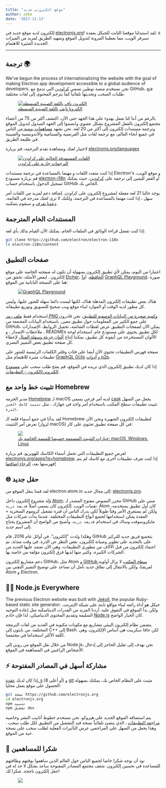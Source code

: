 ```yaml
---
title: "موقع الكتروني جديد"
author: zeke
date: '2017-11-13'
---
```


إلكترون لديه موقع جديد في [electronjs.org](https://electronjs.org)! لقد استبدلنا موقعنا الثابت للجيكل بعقدة. s سيرفر الويب، مما يعطينا المرونة لتدويل الموقع وتمهيد الطريق لمزيد من الميزات الجديدة المثيرة للاهتمام.

---

## ترجمة 🌍

We've begun the process of internationalizing the website with the goal of making Electron app development accessible to a global audience of developers. نحن نستخدم منصة توطين تسمى [كراودين](https://crowdin.com/project/electron) التي تدمج مع GitHub، فتح طلبات السحب وتحديثها تلقائياً كما يترجم المحتوى إلى لغات مختلفة.

<figure>
  <a href="https://electronjs.org/languages">
    <img src="https://user-images.githubusercontent.com/2289/32803530-a35ff774-c938-11e7-9b98-5c0cfb679d84.png" alt="إلكترون ناف باللغة الصينية المبسطة">
    <figcaption>إلكترونا نايف باللغة الصينية المبسطة</figcaption>
  </a>
</figure>

بالرغم من أننا كنا نعمل بهدوء على هذا الجهد حتى الآن، اكتشف أكثر من 75 من أعضاء مجتمع إلكترون بالفعل المشروع بشكل عضوي وانضموا إلى الجهد المبذول لتدويل الموقع وترجمة مستندات إلكترون إلى أكثر من 20 لغة. نحن نشهد [مساهمات يومية ](https://github.com/electron/electron-i18n/pulls?utf8=%E2%9C%93&q=is%3Apr%20author%3Aglotbot%20) من الناس في جميع أنحاء العالم، مع ترجمة لغات مثل الفرنسية والفيتنامية والاندونيسية والصينية في طليعة الطريق.

لاختيار لغتك ومشاهدة تقدم الترجمة، قم بزيارة [electronjs.org/languages](https://electronjs.org/languages)

<figure>
  <a href="https://electronjs.org/languages">
    <img class="screenshot" src="https://user-images.githubusercontent.com/2289/32754734-e8e43c04-c886-11e7-9f34-f2da2bb4357b.png" alt="اللغات المستهدفة الحالية على كراودِن">
    <figcaption>الترجمات جارية على كراودِن</figcaption>
  </a>
</figure>

إذا كنت متعدد اللغات و مهتما بالمساعدة في ترجمة مستندات Electron's و موقع الويب، قم بزيارة مستودع [electron-i18n](https://github.com/electron/electron-i18n#readme) أو القفز لليمين إلى ترجمة على [كراودين](https://crowdin.com/project/electron)، حيث يمكنك تسجيل الدخول باستخدام حساب GitHub الخاص بك.

يوجد حاليا 21 لغة مفعلة لمشروع إلكترون على كراودن. إضافة دعم لمزيد من اللغات أمر سهل ، إذا كنت مهتما بالمساعدة في الترجمة، ولكنك لا ترى لغتك مدرجة في القائمة، [دعونا نعرف](https://github.com/electron/electronjs.org/issues/new) و سنقوم بتمكينه.

## المستندات الخام المترجمة

إذا كنت تفضل قراءة الوثائق في الملفات الخام، يمكنك الآن القيام بذلك بأي لغة:

```sh
git clone https://github.com/electron/electron-i18n
ls electron-i18n/content
```

## صفحات التطبيق

اعتبارا من اليوم، يمكن لأي تطبيق إلكترون بسهولة أن تكون له صفحته الخاصة على موقع إلكترون . لبعض الأمثلة، تحقق من [Etcher](https://electronjs.org/apps/etcher)، [1الحافظة](https://electronjs.org/apps/1clipboard)، أو [GraphQL Playground](https://electronjs.org/apps/graphql-playground)، صورة هنا على النسخة اليابانية من الموقع:

<figure>
  <a href="https://electronjs.org/apps/graphql-playground">
    <img class="screenshot" src="https://user-images.githubusercontent.com/2289/32871096-f5043292-ca33-11e7-8d03-a6a157aa183d.png" alt="GraphQL Playground">
  </a>
</figure>

هناك بعض تطبيقات إلكترون المذهلة هناك، لكنها ليست دائما سهلة للعثور عليها، وليس كل مطور لديه الوقت أو الموارد لبناء موقع ويب صحيح للتسويق وتوزيع تطبيقاته.

استخدام فقط [ملف رمز PNG وكمية صغيرة من البيانات الوصفية للتطبيق](https://github.com/electron/electron-apps/blob/master/contributing.md)، نحن قادرون على جمع الكثير من المعلومات حول تطبيق معين. باستخدام البيانات المجمعة من GitHub، يمكن الآن لصفحات التطبيق عرض لقطات الشاشة، تحميل الروابط، الإصدارات ، ملاحظات الإصدار ، و READMEs لكل تطبيق يحتوي على مستودع عام. استخدام لوحة الألوان المستخرجة من أيقونة كل تطبيق، يمكننا إنتاج [ألوان جريئة وسهلة المنال](https://github.com/zeke/pick-a-good-color) لإعطاء كل صفحة تطبيق بعض التمييز البصري.

صفحة فهرس التطبيقات [](https://electronjs.org/apps) تحتوي الآن أيضا على فئات وفلتر الكلمات الرئيسية للعثور على تطبيقات مثيرة للاهتمام مثل [GraphQL GUIs](https://electronjs.org/apps?q=graphql) و [أدوات p2p](https://electronjs.org/apps?q=graphql).

إذا كان لديك تطبيق إلكترون الذي تريده في الموقع، قم بفتح طلب سحب على [مستودع إلكتروني/إلكترون - التطبيقات](https://github.com/electron/electron-apps).

## تثبيت خط واحد مع Homebrew

مدير الحزمة [Homebrew](https://brew.sh) لـ macOS لديه أمر فرعي يسمى [cask](https://caskroom.github.io) يجعل من السهل تثبيت تطبيقات سطح المكتب باستخدام أمر واحد في جهازك ، مثل `تثبيت كاسك الخبز الذرة`.

لقد بدأنا في جمع أسماء قلعة الـ Homebrew لتطبيقات إلكترون الشهيرة ونحن الآن نعرض أمر التثبيت (لزوار macOS) في كل صفحة تطبيق تحتوي على كاز:

<figure>
  <a href="https://electronjs.org/apps/dat">
   <img class="screenshot" src="https://user-images.githubusercontent.com/2289/32871246-c5ef6f2a-ca34-11e7-8eb4-3a5b93b91007.png">
   <figcaption>خيارات التثبيت المصممة خصيصا للمنصة الخاصة بك: macOS, Windows, Linux</figcaption>
  </a>
</figure>

لعرض جميع التطبيقات التي تحمل أسماء الكاسك للهوبريو، قم بزيارة [electronjs.org/apps?q=homebrew](https://electronjs.org/apps?q=homebrew). إذا كنت تعرف تطبيقات أخرى مع كاسك لم يتم فهرستها بعد، [الرجاء إضافتها!](https://github.com/electron/electron-apps/blob/master/contributing.md)

## 🌐 حقل جديد

لقد قمنا بنقل الموقع من electron.atom.io إلى مجال جديد: [electronjs.org](https://electronjs.org).

وُلد مشروع إلكترون داخل [Atom](https://atom.io)، محرر النصوص مفتوح المصدر لـ GitHub مبني على تقنيات الويب. إلكترون كان يسمى أصلاً `قذيفة ذرية`. Atom كان أول تطبيق يستخدمه، ولكن لم يستغرق الأمر وقتاً طويلاً لكي يدرك الناس أن فترة تشغيل كروموم السحرية + العقدة يمكن استخدامها لجميع أنواع التطبيقات المختلفة. عندما بدأت شركات مثل مايكروسوفت وساك في استخدام `قذيفة ذرية`، وأصبح من الواضح أن المشروع يحتاج إلى اسم جديد.

وهكذا ولدت "إلكترون". في أوائل عام 2016، قام GitHub بتجميع فريق جديد للتركيز على بالتحديد على تطوير وصيانة إلكترون، بغض النظر عن الذرة. في وقت منذئذ، تم اعتماد إلكترون من قبل الآلاف من مطوري التطبيقات، وهي الآن تعتمد عليها العديد من الشركات الكبيرة، وكثير منها لديها فرق إلكترون مؤلفة من خاصة بها.

دعم مشاريع إلكترون GitHub، مثل Atom و [GitHub سطح المكتب](https://desktop.github.com) لا يزال أولوية لفريقنا، ولكن بالانتقال إلى نطاق جديد نأمل أن نساعد على توضيح التمييز التقني بين Atom و Electron.

## 🐢🚀 Node.js Everywhere

The previous Electron website was built with [Jekyll](https://jekyllrb.com), the popular Ruby-based static site generator. جيكل هو أداة رائعة لبناء مواقع ثابتة على شبكة الإنترنت، ولكن بدأ الموقع في التفوق عليه. أردنا المزيد من القدرات الديناميكية مثل إعادة التوجيه السليمة وتقديم المحتوى الديناميكي، لذا فإن خادم [Node.js](https://nodejs.org) كان الخيار الواضح.

يتضمن نظام إلكترون البيئي مشاريع مع مكونات مكتوبة في العديد من لغات البرمجة المختلفة، من بايثون إلى C++ إلى Bash. لكن جافا سكريبت هي أساس الإلكترون، وهي اللغة الأكثر استخداما في مجتمعنا.

من خلال نقل الموقع من روبي إلى Node.js، نحن نهدف إلى تقليل الحاجز إلى إدخال الأشخاص الراغبين في المساهمة في الموقع.

## ⚡ مشاركة أسهل في المصادر المفتوحة

إذا كان لديك [عقدة. s](https://nodejs.org) (8 أو أعلى) و [git](https://git-scm.org) مثبت على النظام الخاص بك، يمكنك بسهولة الحصول على موقع يعمل محليا:

```sh
git نسخة https://github.com/electronjs.org
cd electronjs.org
npm تثبيت
npm تشغيل dev
```

يتم استضافة الموقع الجديد على هيروكو. نحن نستخدم خطوط أنابيب النشر وخاصية [مراجعة التطبيقات](https://devcenter.heroku.com/articles/github-integration-review-apps) ، الذي ينشئ تلقائياً نسخة قيد التشغيل من التطبيق لكل طلب سحب . وهذا يجعل من السهل على المراجعين عرض التأثيرات الفعلية لطلب سحب على نسخة حية من الموقع.

## 🙏 شكرا للمساهمين

نود أن نوجه شكرا خاصا لجميع الناس حول العالم الذين ساهموا بوقتهم وطاقتهم للمساعدة في تحسين إلكترون. شغف مجتمع المصادر المفتوحة ساعد بشكل لا حد له في جعل إلكترون ناجحة. شكرا لك!

<figure>
  <img src="https://user-images.githubusercontent.com/2289/32871386-92eaa4ea-ca35-11e7-9511-a746c7fbf2c4.png">
</figure>